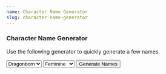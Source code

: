```yaml
---
name: Character Name Generator
slug: character-name-generator
---
```

### Character Name Generator
Use the following generator to quickly generate a few names.

<select name="character_options-race" id="race">
    <option value="dragonborn">Dragonborn<option>
    <option value="dwarf">Dwarf<option>
    <option value="elf">Elf<option>
    <option value="gnome">Gnome<option>
    <option value="halfling">Halfling<option>
    <option value="human">Human<option>
    <option value="orc">Orc<option>
    <option value="tiefling">Tiefling<option>
</select>
<select name="gender" id="gender">
    <option value="f">Feminine<option>
    <option value="m">Masculine<option>
</select>
<button type="button" id="js-new-names" class="new-names button">
  Generate Names
</button>

